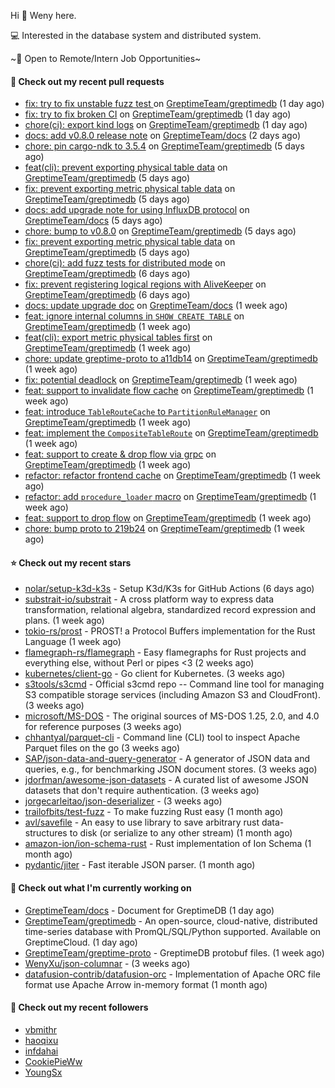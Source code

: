 Hi 👋 Weny here.

💻 Interested in the database system and distributed system.

~🍺 Open to Remote/Intern Job Opportunities~

#### 🔨 Check out my recent pull requests

- [fix: try to fix unstable fuzz test ](https://github.com/GreptimeTeam/greptimedb/pull/4003) on [GreptimeTeam/greptimedb](https://github.com/GreptimeTeam/greptimedb) (1 day ago)
- [fix: try to fix broken CI](https://github.com/GreptimeTeam/greptimedb/pull/3998) on [GreptimeTeam/greptimedb](https://github.com/GreptimeTeam/greptimedb) (1 day ago)
- [chore(ci): export kind logs](https://github.com/GreptimeTeam/greptimedb/pull/3996) on [GreptimeTeam/greptimedb](https://github.com/GreptimeTeam/greptimedb) (1 day ago)
- [docs: add v0.8.0 release note](https://github.com/GreptimeTeam/docs/pull/968) on [GreptimeTeam/docs](https://github.com/GreptimeTeam/docs) (2 days ago)
- [chore: pin cargo-ndk to 3.5.4](https://github.com/GreptimeTeam/greptimedb/pull/3979) on [GreptimeTeam/greptimedb](https://github.com/GreptimeTeam/greptimedb) (5 days ago)
- [feat(cli): prevent exporting physical table data](https://github.com/GreptimeTeam/greptimedb/pull/3978) on [GreptimeTeam/greptimedb](https://github.com/GreptimeTeam/greptimedb) (5 days ago)
- [fix: prevent exporting metric physical table data](https://github.com/GreptimeTeam/greptimedb/pull/3975) on [GreptimeTeam/greptimedb](https://github.com/GreptimeTeam/greptimedb) (5 days ago)
- [docs: add upgrade note for using InfluxDB protocol](https://github.com/GreptimeTeam/docs/pull/963) on [GreptimeTeam/docs](https://github.com/GreptimeTeam/docs) (5 days ago)
- [chore: bump to v0.8.0](https://github.com/GreptimeTeam/greptimedb/pull/3971) on [GreptimeTeam/greptimedb](https://github.com/GreptimeTeam/greptimedb) (5 days ago)
- [fix: prevent exporting metric physical table data](https://github.com/GreptimeTeam/greptimedb/pull/3970) on [GreptimeTeam/greptimedb](https://github.com/GreptimeTeam/greptimedb) (5 days ago)
- [chore(ci): add fuzz tests for distributed mode](https://github.com/GreptimeTeam/greptimedb/pull/3967) on [GreptimeTeam/greptimedb](https://github.com/GreptimeTeam/greptimedb) (6 days ago)
- [fix: prevent registering logical regions with AliveKeeper](https://github.com/GreptimeTeam/greptimedb/pull/3965) on [GreptimeTeam/greptimedb](https://github.com/GreptimeTeam/greptimedb) (6 days ago)
- [docs: update upgrade doc](https://github.com/GreptimeTeam/docs/pull/958) on [GreptimeTeam/docs](https://github.com/GreptimeTeam/docs) (1 week ago)
- [feat: ignore internal columns in `SHOW CREATE TABLE`](https://github.com/GreptimeTeam/greptimedb/pull/3950) on [GreptimeTeam/greptimedb](https://github.com/GreptimeTeam/greptimedb) (1 week ago)
- [feat(cli): export metric physical tables first](https://github.com/GreptimeTeam/greptimedb/pull/3949) on [GreptimeTeam/greptimedb](https://github.com/GreptimeTeam/greptimedb) (1 week ago)
- [chore: update greptime-proto to a11db14](https://github.com/GreptimeTeam/greptimedb/pull/3942) on [GreptimeTeam/greptimedb](https://github.com/GreptimeTeam/greptimedb) (1 week ago)
- [fix: potential deadlock](https://github.com/GreptimeTeam/greptimedb/pull/3930) on [GreptimeTeam/greptimedb](https://github.com/GreptimeTeam/greptimedb) (1 week ago)
- [feat: support to invalidate flow cache](https://github.com/GreptimeTeam/greptimedb/pull/3926) on [GreptimeTeam/greptimedb](https://github.com/GreptimeTeam/greptimedb) (1 week ago)
- [feat: introduce `TableRouteCache` to `PartitionRuleManager`](https://github.com/GreptimeTeam/greptimedb/pull/3922) on [GreptimeTeam/greptimedb](https://github.com/GreptimeTeam/greptimedb) (1 week ago)
- [feat: implement the `CompositeTableRoute`](https://github.com/GreptimeTeam/greptimedb/pull/3918) on [GreptimeTeam/greptimedb](https://github.com/GreptimeTeam/greptimedb) (1 week ago)
- [feat: support to create &amp; drop flow via grpc](https://github.com/GreptimeTeam/greptimedb/pull/3915) on [GreptimeTeam/greptimedb](https://github.com/GreptimeTeam/greptimedb) (1 week ago)
- [refactor: refactor frontend cache](https://github.com/GreptimeTeam/greptimedb/pull/3912) on [GreptimeTeam/greptimedb](https://github.com/GreptimeTeam/greptimedb) (1 week ago)
- [refactor: add `procedure_loader` macro](https://github.com/GreptimeTeam/greptimedb/pull/3906) on [GreptimeTeam/greptimedb](https://github.com/GreptimeTeam/greptimedb) (1 week ago)
- [feat: support to drop flow](https://github.com/GreptimeTeam/greptimedb/pull/3900) on [GreptimeTeam/greptimedb](https://github.com/GreptimeTeam/greptimedb) (1 week ago)
- [chore: bump proto to 219b24](https://github.com/GreptimeTeam/greptimedb/pull/3899) on [GreptimeTeam/greptimedb](https://github.com/GreptimeTeam/greptimedb) (1 week ago)

#### ⭐ Check out my recent stars

- [nolar/setup-k3d-k3s](https://github.com/nolar/setup-k3d-k3s) - Setup K3d/K3s for GitHub Actions (6 days ago)
- [substrait-io/substrait](https://github.com/substrait-io/substrait) - A cross platform way to express data transformation, relational algebra, standardized record expression and plans. (1 week ago)
- [tokio-rs/prost](https://github.com/tokio-rs/prost) - PROST! a Protocol Buffers implementation for the Rust Language (1 week ago)
- [flamegraph-rs/flamegraph](https://github.com/flamegraph-rs/flamegraph) - Easy flamegraphs for Rust projects and everything else, without Perl or pipes &lt;3 (2 weeks ago)
- [kubernetes/client-go](https://github.com/kubernetes/client-go) - Go client for Kubernetes. (3 weeks ago)
- [s3tools/s3cmd](https://github.com/s3tools/s3cmd) - Official s3cmd repo -- Command line tool for managing S3 compatible storage services (including Amazon S3 and CloudFront). (3 weeks ago)
- [microsoft/MS-DOS](https://github.com/microsoft/MS-DOS) - The original sources of MS-DOS 1.25, 2.0, and 4.0 for reference purposes (3 weeks ago)
- [chhantyal/parquet-cli](https://github.com/chhantyal/parquet-cli) - Command line (CLI) tool to inspect Apache Parquet files on the go (3 weeks ago)
- [SAP/json-data-and-query-generator](https://github.com/SAP/json-data-and-query-generator) - A generator of JSON data and queries, e.g., for benchmarking JSON document stores. (3 weeks ago)
- [jdorfman/awesome-json-datasets](https://github.com/jdorfman/awesome-json-datasets) - A curated list of awesome JSON datasets that don&#39;t require authentication. (3 weeks ago)
- [jorgecarleitao/json-deserializer](https://github.com/jorgecarleitao/json-deserializer) -  (3 weeks ago)
- [trailofbits/test-fuzz](https://github.com/trailofbits/test-fuzz) - To make fuzzing Rust easy (1 month ago)
- [avl/savefile](https://github.com/avl/savefile) - An easy to use library to save arbitrary rust data-structures to disk (or serialize to any other stream) (1 month ago)
- [amazon-ion/ion-schema-rust](https://github.com/amazon-ion/ion-schema-rust) - Rust implementation of Ion Schema (1 month ago)
- [pydantic/jiter](https://github.com/pydantic/jiter) - Fast iterable JSON parser. (1 month ago)

#### 👷 Check out what I'm currently working on

- [GreptimeTeam/docs](https://github.com/GreptimeTeam/docs) - Document for GreptimeDB (1 day ago)
- [GreptimeTeam/greptimedb](https://github.com/GreptimeTeam/greptimedb) - An open-source, cloud-native, distributed time-series database with PromQL/SQL/Python supported. Available on GreptimeCloud. (1 day ago)
- [GreptimeTeam/greptime-proto](https://github.com/GreptimeTeam/greptime-proto) - GreptimeDB protobuf files. (1 week ago)
- [WenyXu/json-columnar](https://github.com/WenyXu/json-columnar) -  (3 weeks ago)
- [datafusion-contrib/datafusion-orc](https://github.com/datafusion-contrib/datafusion-orc) - Implementation of Apache ORC file format use Apache Arrow in-memory format (1 month ago)

#### 👯 Check out my recent followers

- [vbmithr](https://github.com/vbmithr)
- [haoqixu](https://github.com/haoqixu)
- [infdahai](https://github.com/infdahai)
- [CookiePieWw](https://github.com/CookiePieWw)
- [YoungSx](https://github.com/YoungSx)


